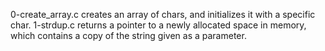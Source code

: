0-create_array.c creates an array of chars, and initializes it with a specific char.
1-strdup.c returns a pointer to a newly allocated space in memory, which contains a copy of the string given as a parameter.
